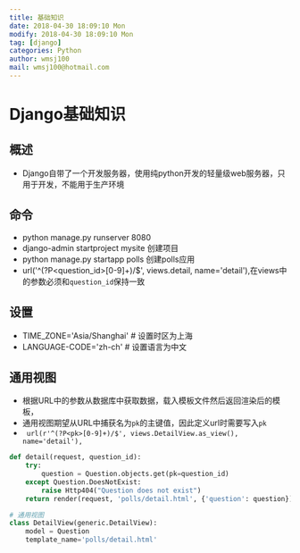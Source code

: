 ```yaml
---
title: 基础知识
date: 2018-04-30 18:09:10 Mon
modify: 2018-04-30 18:09:10 Mon
tag: [django]
categories: Python
author: wmsj100
mail: wmsj100@hotmail.com
---
```


# Django基础知识

## 概述
- Django自带了一个开发服务器，使用纯python开发的轻量级web服务器，只用于开发，不能用于生产环境

## 命令
- python manage.py runserver 8080
- django-admin startproject mysite 创建项目
- python manage.py startapp polls 创建polls应用
- url('^(?P<question_id>[0-9]+)/$', views.detail, name='detail'),在views中的参数必须和`question_id`保持一致

## 设置
- TIME_ZONE='Asia/Shanghai' # 设置时区为上海
- LANGUAGE-CODE='zh-ch' # 设置语言为中文

## 通用视图
- 根据URL中的参数从数据库中获取数据，载入模板文件然后返回渲染后的模板，
- 通用视图期望从URL中捕获名为`pk`的主键值，因此定义url时需要写入`pk`
- `	url(r'^(?P<pk>[0-9]+)/$', views.DetailView.as_view(), name='detail'),`
```python
def detail(request, question_id):
	try:
		question = Question.objects.get(pk=question_id)
	except Question.DoesNotExist:
		raise Http404("Question does not exist")
	return render(request, 'polls/detail.html', {'question': question})

# 通用视图
class DetailView(generic.DetailView):
	model = Question
	template_name='polls/detail.html'
```

